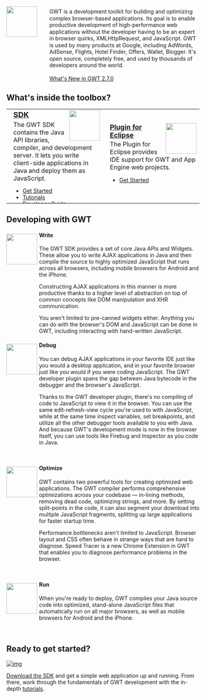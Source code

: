 <style>

div.diagram img {
  margin: 20px;
}

.contents {
  border: none;
}

.contents td {
  border: none;
}

.contents .header {
  font-weight: bold;
}

.flow-img {
  float: left;
  margin: 5px 0px 10px 0px;
  width: 80px;
  height: 80px;
}

.flow {
  margin-left: 85px;
}

.gwt-tools {
  margin-left: 90px;
}

.gwt-tools-head {
  font-weight: bold;
  font-size: 110%;
  margin-bottom: 0.2em;
}
</style>

<img src="images/gwt-sm.png" style="float: left;" height="80" width="80" />

<div style="margin-left: 112px; ">
  <div style="padding-top: 5px; line-height: 125%;">
    GWT is a development toolkit for building and optimizing
    complex browser-based applications. Its goal is to enable productive development of high-performance web
    applications without the developer having to be an expert in browser quirks,
    XMLHttpRequest, and JavaScript. GWT is used by many products at Google,
    including AdWords, AdSense, Flights, Hotel Finder, Offers, Wallet, Blogger. It's open source,
    completely free, and used by thousands of developers around the world.
  </div>
  <br/>
  <div>
    <a href="release-notes.html#Release_Notes_2_7_0">What's New in GWT 2.7.0</a>
  </div>
</div>

## What's inside the toolbox?

<table width="100%" class="columns">
  <tr>
    <td width="50%">
      <a href="learnmore-sdk.html">
        <img src="images/sdk-sm.png" style="float: right; width: 80px; height: 80px; border: 0px none;"/>
      </a>
      <div class="gwt-tools" style="margin-left: 10px;">
        <div class="gwt-tools-head"><a class="gwt-tools-head" href="learnmore-sdk.html">SDK</a></div>
        The GWT SDK contains the Java API libraries, compiler, and development
        server. It lets you write client-side applications in Java and deploy
        them as JavaScript.
        <ul style="font-size: 90%; margin-bottom: -1em;">
          <li><a href="gettingstarted.html">Get Started</a></li>
          <li><a href="doc/latest/tutorial/index.html">Tutorials</a></li>
          <li><a href="doc/latest/DevGuide.html">Developer Guide</a></li>
        </ul>
      </div>
    </td>
    <td width="50%">
      <a href="https://developers.google.com/eclipse/index">
      <img src="https://developers.google.com/eclipse/images/google-plugin.png" style="float: right; width:
      80px; height: 80px; border: 0px none;">
      </a>
      <div class="gwt-tools" style="margin-left: 10px;">
        <div class="gwt-tools-head"><a href="https://developers.google.com/eclipse/index">Plugin for Eclipse</a></div>
        The Plugin for Eclipse provides IDE support for GWT and
        App Engine web projects. 
        <ul style="font-size: 90%;">
          <li><a href="usingeclipse.html">Get Started</a></li>
        </ul>
      </div>
    </td>
  </tr>
</table>

## Developing with GWT <a id="how"></a>

<div>
  <img src="images/flow1-sm.png" class="flow-img"/>
  <div class="flow">
    <h4>Write</h4>
    <p>
    The GWT SDK provides a set of core Java APIs and Widgets. These allow you to
    write AJAX applications in Java and then compile the source to highly optimized JavaScript that runs across
    all browsers, including mobile browsers for Android and the iPhone.
    </p>
    <p>
    Constructing AJAX applications in this manner is more productive thanks
    to a higher level of abstraction on top of common concepts like DOM
    manipulation and XHR communication.
    </p>
    <p>
    You aren't limited to pre-canned widgets either. Anything you can do with the
    browser's DOM and JavaScript can be done in GWT, including interacting with
    hand-written JavaScript.
    </p>
  </div>
</div>

<div>
  <img src="images/flow3-sm.png" class="flow-img"/>
  <div class="flow">
    <h4>Debug</h4>
    <p>
    You can debug AJAX applications in your favorite IDE just like
    you would a desktop application, and in your favorite browser just like you
    would if you were coding JavaScript. The GWT developer plugin spans
    the gap between Java bytecode in the  debugger and the browser's JavaScript.
    </p>
    <p>
    Thanks to the GWT developer plugin, there's no compiling of code to
    JavaScript to view it in the browser. You can
    use the same edit-refresh-view cycle you're used to with JavaScript,
    while at the same time inspect variables, set breakpoints,
    and utilize all the other debugger tools available to you with Java. And because GWT's
    development mode is now in the browser itself, you can use tools like Firebug and Inspector
    as you code in Java.
    </p>
  </div>
</div>
<br/>

<div>
  <img src="images/flow2-sm.png" class="flow-img"/>
  <div class="flow">
    <h4>Optimize</h4>
    <p>
      GWT contains two powerful tools for creating optimized
      web applications. The GWT compiler performs comprehensive optimizations
      across your codebase &mdash; in-lining methods, removing dead code, optimizing
      strings, and more. By setting split-points in the code, it can also segment your download
      into multiple JavaScript fragments, splitting up large applications for faster startup time.
   </p>
   <p>
     Performance bottlenecks aren't limited to JavaScript. Browser layout
     and CSS often behave in strange ways that are hard to diagnose.
     Speed Tracer is a new Chrome Extension in GWT that
     enables you to diagnose performance problems in the browser.
   </p>
  </div>
</div>
<br/>

<div>
  <img src="images/flow4-sm.png" class="flow-img"/>
  <div class="flow">
    <h4>Run</h4>
    <p>
    When you're ready to deploy, GWT compiles your Java source code
    into optimized, stand-alone JavaScript files that automatically
    run on all major browsers, as well as mobile browsers for Android and the iPhone. 
    </p>
  </div>
</div>
<br/>

## Ready to get started?

[![img](images/arrow-md.png)](gettingstarted.html)

[Download the SDK](gettingstarted.html) and get a simple web application up and running. From there, work through the fundamentals of GWT development with the in-depth [tutorials](doc/latest/tutorial/index.html).
